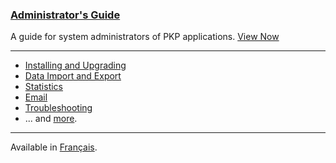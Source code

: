 
### [Administrator's Guide](/admin-guide/)

A guide for system administrators of PKP applications. [View Now](/admin-guide/)

---

- [Installing and Upgrading](/admin-guide/en/managing-the-environment)
- [Data Import and Export](/admin-guide/en/data-import-and-export)
- [Statistics](/admin-guide/en/statistics)
- [Email](/admin-guide/en/email)
- [Troubleshooting](/admin-guide/en/troubleshooting)
- ... and [more](/admin-guide/en/).

---

<span class='fa fa-language'></span> Available in [Français](/admin-guide/fr/).
